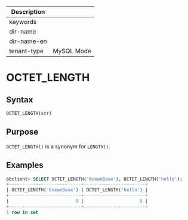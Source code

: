 | Description   |                 |
|---------------|-----------------|
| keywords      |                 |
| dir-name      |                 |
| dir-name-en   |                 |
| tenant-type   | MySQL Mode      |

# OCTET_LENGTH

## Syntax

```sql
OCTET_LENGTH(str)
```

## Purpose

`OCTET_LENGTH()` is a synonym for `LENGTH()`. 

## Examples

```sql
obclient> SELECT OCTET_LENGTH('OceanBase'), OCTET_LENGTH('hello');
+---------------------------+-----------------------+
| OCTET_LENGTH('OceanBase') | OCTET_LENGTH('hello') |
+---------------------------+-----------------------+
|                         9 |                     5 |
+---------------------------+-----------------------+
1 row in set
```
